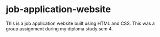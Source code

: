 # job-application-website
This is a job application website built using HTML and CSS. This was a group assignment during my diploma study sem 4. 
